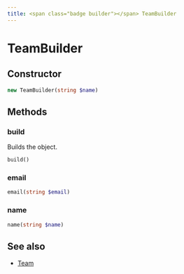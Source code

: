 ```yaml
---
title: <span class="badge builder"></span> TeamBuilder
---
```

# <span class="badge builder"></span> TeamBuilder

## Constructor

```php
new TeamBuilder(string $name)
```
## Methods

### <span class="badge object-method"></span> build

Builds the object.

```php
build()
```

### <span class="badge object-method"></span> email

```php
email(string $email)
```

### <span class="badge object-method"></span> name

```php
name(string $name)
```

## See also

 * <span class="badge object-type-class"></span> [Team](./object-Team.md)

